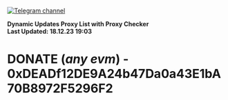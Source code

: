 [![Telegram channel](https://img.shields.io/endpoint?url=https://runkit.io/damiankrawczyk/telegram-badge/branches/master?url=https://t.me/n4z4v0d)](https://t.me/n4z4v0d) 

**Dynamic Updates Proxy List with Proxy Checker**  
**Last Updated: 18.12.23 19:03**

# DONATE (_any evm_) - 0xDEADf12DE9A24b47Da0a43E1bA70B8972F5296F2
